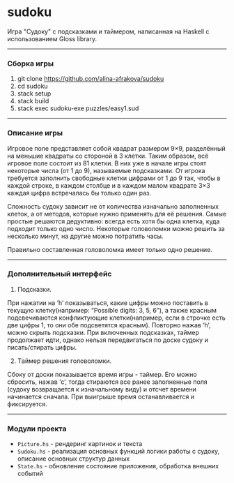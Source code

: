 # sudoku
Игра "Судоку" с подсказками и таймером, написанная на Haskell с использованием Gloss library.

---
### Сборка игры
1. git clone https://github.com/alina-afrakova/sudoku
2. cd sudoku
3. stack setup
4. stack build
5. stack exec sudoku-exe puzzles/easy1.sud

---
### Описание игры
Игровое поле представляет собой квадрат размером 9×9, разделённый на меньшие квадраты со стороной в 3 клетки. Таким образом, всё игровое поле состоит из 81 клетки. В них уже в начале игры стоят некоторые числа (от 1 до 9), называемые подсказками. От игрока требуется заполнить свободные клетки цифрами от 1 до 9 так, чтобы в каждой строке, в каждом столбце и в каждом малом квадрате 3×3 каждая цифра встречалась бы только один раз.

Сложность судоку зависит не от количества изначально заполненных клеток, а от методов, которые нужно применять для её решения. Самые простые решаются дедуктивно: всегда есть хотя бы одна клетка, куда подходит только одно число. Некоторые головоломки можно решить за несколько минут, на другие можно потратить часы.

Правильно составленная головоломка имеет только одно решение.

---
### Дополнительный интерфейс
1. Подсказки. 

При нажатии на ‘h’ показываться, какие цифры можно поставить в текущую клетку(например: “Possible digits: 3, 5, 6”), а также красным подсвечиваются конфликтующие клетки(например, если в строчке есть две цифры 1, то они обе подсветятся красным). Повторно нажав ‘h’, можно скрыть подсказки. При включенных подсказках, таймер продолжает идти, однако нельзя передвигаться по доске судоку и писать/стирать цифры.

2. Tаймер решения головоломки.

Сбоку от доски показывается время игры - таймер. Его можно сбросить, нажав ‘c’, тогда стираются все ранее заполненные поля (судоку возвращается к изначальному виду) и отсчет времени начинается сначала. При выигрыше время останавливается и фиксируется.

---
### Модули проекта
- `Picture.hs` - рендеринг картинок и текста
- `Sudoku.hs` -  реализация основных функций логики работы с судоку, описание основных структур данных
- `State.hs` - обновление состояние приложения, обработка внешних событий
